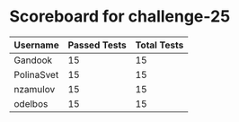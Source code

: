 # Scoreboard for challenge-25
| Username   | Passed Tests | Total Tests |
|------------|--------------|-------------|
| Gandook | 15 | 15 |
| PolinaSvet | 15 | 15 |
| nzamulov | 15 | 15 |
| odelbos | 15 | 15 |
